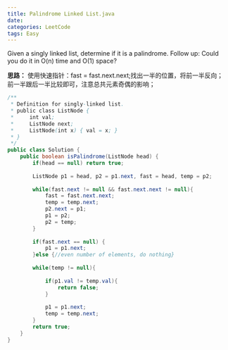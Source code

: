 ```yaml
---
title: Palindrome Linked List.java
date: 
categories: LeetCode
tags: Easy
---
```

Given a singly linked list, determine if it is a palindrome.
Follow up:
Could you do it in O(n) time and O(1) space?
<!-- more -->
**思路：**
使用快速指针：fast = fast.next.next;找出一半的位置，将前一半反向；
前一半跟后一半比较即可，注意总共元素奇偶的影响；
``` java
/**
 * Definition for singly-linked list.
 * public class ListNode {
 *     int val;
 *     ListNode next;
 *     ListNode(int x) { val = x; }
 * }
 */
public class Solution {
    public boolean isPalindrome(ListNode head) {
		if(head == null) return true;
		
        ListNode p1 = head, p2 = p1.next, fast = head, temp = p2;
		
		while(fast.next != null && fast.next.next != null){
			fast = fast.next.next;
			temp = temp.next;
			p2.next = p1;
			p1 = p2;
			p2 = temp;
		}
		
		if(fast.next == null) {
            p1 = p1.next;
        }else {//even number of elements, do nothing}
		
		while(temp != null){
			
			if(p1.val != temp.val){
				return false;
			}
			
			p1 = p1.next;
			temp = temp.next;
		}
		return true;
    }
}
``` 
